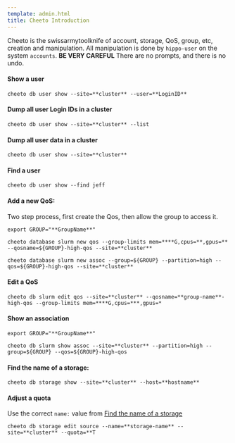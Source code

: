```yaml
---
template: admin.html
title: Cheeto Introduction
---
```


Cheeto is the swissarmytoolknife of account, storage, QoS, group, etc, creation and manipulation. All manipulation is
done by `hippo-user` on the system `accounts`. **BE VERY CAREFUL** There are no prompts, and there is no undo.

#### Show a user

`cheeto db user show --site=**cluster** --user=**LoginID**`

#### Dump all user Login IDs in a cluster

`cheeto db user show --site=**cluster** --list`

#### Dump all user data in a cluster

`cheeto db user show --site=**cluster**`

#### Find a user

`cheeto db user show --find jeff`

#### Add a new QoS:

Two step process, first create the Qos, then allow the group to access it.

```console
export GROUP="**GroupName**"

cheeto database slurm new qos --group-limits mem=****G,cpus=**,gpus=** --qosname=${GROUP}-high-qos --site=**cluster**

cheeto database slurm new assoc --group=${GROUP} --partition=high --qos=${GROUP}-high-qos --site=**cluster**
```

#### Edit a QoS

`cheeto db slurm edit qos --site=**cluster** --qosname=**group-name**-high-qos --group-limits mem=****G,cpus=***,gpus=*`

#### Show an association

```console
export GROUP="**GroupName**"

cheeto db slurm show assoc --site=**cluster** --partition=high --group=${GROUP} --qos=${GROUP}-high-qos
```

#### Find the name of a storage:

`cheeto db storage show --site=**cluster** --host=**hostname**`

#### Adjust a quota

Use the correct `name:` value from [Find the name of a storage](#find-the-name-of-a-storage)

`cheeto db storage edit source --name=**storage-name** --site=**cluster** --quota=**T`
